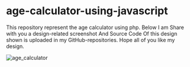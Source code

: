 # age-calculator-using-javascript
This repository represent the age calculator using php.
Below I am Share with you a design-related screenshot And Source Code Of this design shown is uploaded in my GitHub-repositories. 
Hope all of you like my design.

![age_calculator](https://user-images.githubusercontent.com/69725593/130963186-57c7583d-b063-4ecd-b51b-58fa25510301.png)
